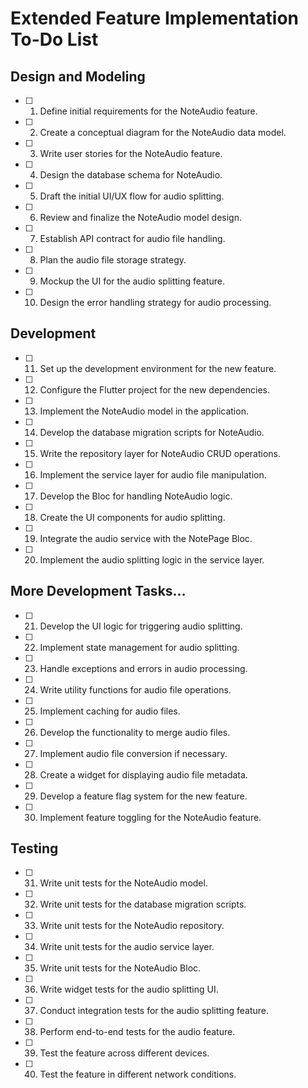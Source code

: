 # Extended Feature Implementation To-Do List
## Design and Modeling
- [ ] 01. Define initial requirements for the NoteAudio feature.
- [ ] 02. Create a conceptual diagram for the NoteAudio data model.
- [ ] 03. Write user stories for the NoteAudio feature.
- [ ] 04. Design the database schema for NoteAudio.
- [ ] 05. Draft the initial UI/UX flow for audio splitting.
- [ ] 06. Review and finalize the NoteAudio model design.
- [ ] 07. Establish API contract for audio file handling.
- [ ] 08. Plan the audio file storage strategy.
- [ ] 09. Mockup the UI for the audio splitting feature.
- [ ] 10. Design the error handling strategy for audio processing.

## Development
- [ ] 11. Set up the development environment for the new feature.
- [ ] 12. Configure the Flutter project for the new dependencies.
- [ ] 13. Implement the NoteAudio model in the application.
- [ ] 14. Develop the database migration scripts for NoteAudio.
- [ ] 15. Write the repository layer for NoteAudio CRUD operations.
- [ ] 16. Implement the service layer for audio file manipulation.
- [ ] 17. Develop the Bloc for handling NoteAudio logic.
- [ ] 18. Create the UI components for audio splitting.
- [ ] 19. Integrate the audio service with the NotePage Bloc.
- [ ] 20. Implement the audio splitting logic in the service layer.

## More Development Tasks...
- [ ] 21. Develop the UI logic for triggering audio splitting.
- [ ] 22. Implement state management for audio splitting.
- [ ] 23. Handle exceptions and errors in audio processing.
- [ ] 24. Write utility functions for audio file operations.
- [ ] 25. Implement caching for audio files.
- [ ] 26. Develop the functionality to merge audio files.
- [ ] 27. Implement audio file conversion if necessary.
- [ ] 28. Create a widget for displaying audio file metadata.
- [ ] 29. Develop a feature flag system for the new feature.
- [ ] 30. Implement feature toggling for the NoteAudio feature.

## Testing
- [ ] 31. Write unit tests for the NoteAudio model.
- [ ] 32. Write unit tests for the database migration scripts.
- [ ] 33. Write unit tests for the NoteAudio repository.
- [ ] 34. Write unit tests for the audio service layer.
- [ ] 35. Write unit tests for the NoteAudio Bloc.
- [ ] 36. Write widget tests for the audio splitting UI.
- [ ] 37. Conduct integration tests for the audio splitting feature.
- [ ] 38. Perform end-to-end tests for the audio feature.
- [ ] 39. Test the feature across different devices.
- [ ] 40. Test the feature in different network conditions.